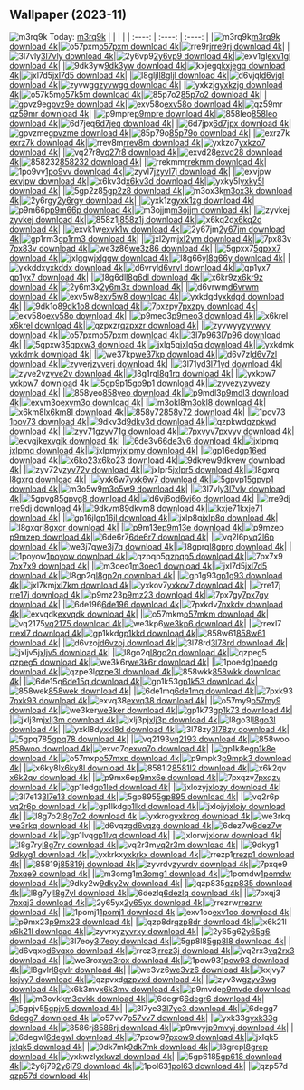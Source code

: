 ## Wallpaper (2023-11)
![m3rq9k](https://w.wallhaven.cc/full/m3/wallhaven-m3rq9k.png) Today: [m3rq9k](https://th.wallhaven.cc/small/m3/m3rq9k.jpg)
|      |      |      |
| :----: | :----: | :----: |
|![m3rq9k](https://th.wallhaven.cc/small/m3/m3rq9k.jpg)[m3rq9k download 4k](https://wallhaven.cc/w/m3rq9k)|![o57pxm](https://th.wallhaven.cc/small/o5/o57pxm.jpg)[o57pxm download 4k](https://wallhaven.cc/w/o57pxm)|![rre9rj](https://th.wallhaven.cc/small/rr/rre9rj.jpg)[rre9rj download 4k](https://wallhaven.cc/w/rre9rj)|
|![3l7vly](https://th.wallhaven.cc/small/3l/3l7vly.jpg)[3l7vly download 4k](https://wallhaven.cc/w/3l7vly)|![2y6vp9](https://th.wallhaven.cc/small/2y/2y6vp9.jpg)[2y6vp9 download 4k](https://wallhaven.cc/w/2y6vp9)|![exv1gl](https://th.wallhaven.cc/small/ex/exv1gl.jpg)[exv1gl download 4k](https://wallhaven.cc/w/exv1gl)|
|![9dk3yw](https://th.wallhaven.cc/small/9d/9dk3yw.jpg)[9dk3yw download 4k](https://wallhaven.cc/w/9dk3yw)|![kxjegq](https://th.wallhaven.cc/small/kx/kxjegq.jpg)[kxjegq download 4k](https://wallhaven.cc/w/kxjegq)|![jxl7d5](https://th.wallhaven.cc/small/jx/jxl7d5.jpg)[jxl7d5 download 4k](https://wallhaven.cc/w/jxl7d5)|
|![l8gljl](https://th.wallhaven.cc/small/l8/l8gljl.jpg)[l8gljl download 4k](https://wallhaven.cc/w/l8gljl)|![d6vjql](https://th.wallhaven.cc/small/d6/d6vjql.jpg)[d6vjql download 4k](https://wallhaven.cc/w/d6vjql)|![zyvwgg](https://th.wallhaven.cc/small/zy/zyvwgg.jpg)[zyvwgg download 4k](https://wallhaven.cc/w/zyvwgg)|
|![yxkzjg](https://th.wallhaven.cc/small/yx/yxkzjg.jpg)[yxkzjg download 4k](https://wallhaven.cc/w/yxkzjg)|![o57k5m](https://th.wallhaven.cc/small/o5/o57k5m.jpg)[o57k5m download 4k](https://wallhaven.cc/w/o57k5m)|![85p7o2](https://th.wallhaven.cc/small/85/85p7o2.jpg)[85p7o2 download 4k](https://wallhaven.cc/w/85p7o2)|
|![gpvz9e](https://th.wallhaven.cc/small/gp/gpvz9e.jpg)[gpvz9e download 4k](https://wallhaven.cc/w/gpvz9e)|![exv58o](https://th.wallhaven.cc/small/ex/exv58o.jpg)[exv58o download 4k](https://wallhaven.cc/w/exv58o)|![qz59mr](https://th.wallhaven.cc/small/qz/qz59mr.jpg)[qz59mr download 4k](https://wallhaven.cc/w/qz59mr)|
|![p9mpre](https://th.wallhaven.cc/small/p9/p9mpre.jpg)[p9mpre download 4k](https://wallhaven.cc/w/p9mpre)|![858leo](https://th.wallhaven.cc/small/85/858leo.jpg)[858leo download 4k](https://wallhaven.cc/w/858leo)|![6d7jeq](https://th.wallhaven.cc/small/6d/6d7jeq.jpg)[6d7jeq download 4k](https://wallhaven.cc/w/6d7jeq)|
|![6d7jpx](https://th.wallhaven.cc/small/6d/6d7jpx.jpg)[6d7jpx download 4k](https://wallhaven.cc/w/6d7jpx)|![gpvzme](https://th.wallhaven.cc/small/gp/gpvzme.jpg)[gpvzme download 4k](https://wallhaven.cc/w/gpvzme)|![85p79o](https://th.wallhaven.cc/small/85/85p79o.jpg)[85p79o download 4k](https://wallhaven.cc/w/85p79o)|
|![exrz7k](https://th.wallhaven.cc/small/ex/exrz7k.jpg)[exrz7k download 4k](https://wallhaven.cc/w/exrz7k)|![rrev8m](https://th.wallhaven.cc/small/rr/rrev8m.jpg)[rrev8m download 4k](https://wallhaven.cc/w/rrev8m)|![yxkzo7](https://th.wallhaven.cc/small/yx/yxkzo7.jpg)[yxkzo7 download 4k](https://wallhaven.cc/w/yxkzo7)|
|![vq27r8](https://th.wallhaven.cc/small/vq/vq27r8.jpg)[vq27r8 download 4k](https://wallhaven.cc/w/vq27r8)|![exvd28](https://th.wallhaven.cc/small/ex/exvd28.jpg)[exvd28 download 4k](https://wallhaven.cc/w/exvd28)|![858232](https://th.wallhaven.cc/small/85/858232.jpg)[858232 download 4k](https://wallhaven.cc/w/858232)|
|![rrekmm](https://th.wallhaven.cc/small/rr/rrekmm.jpg)[rrekmm download 4k](https://wallhaven.cc/w/rrekmm)|![1po9vv](https://th.wallhaven.cc/small/1p/1po9vv.jpg)[1po9vv download 4k](https://wallhaven.cc/w/1po9vv)|![zyvl7j](https://th.wallhaven.cc/small/zy/zyvl7j.jpg)[zyvl7j download 4k](https://wallhaven.cc/w/zyvl7j)|
|![exvjpw](https://th.wallhaven.cc/small/ex/exvjpw.jpg)[exvjpw download 4k](https://wallhaven.cc/w/exvjpw)|![x6kv3d](https://th.wallhaven.cc/small/x6/x6kv3d.jpg)[x6kv3d download 4k](https://wallhaven.cc/w/x6kv3d)|![yxky5l](https://th.wallhaven.cc/small/yx/yxky5l.jpg)[yxky5l download 4k](https://wallhaven.cc/w/yxky5l)|
|![5gp2z8](https://th.wallhaven.cc/small/5g/5gp2z8.jpg)[5gp2z8 download 4k](https://wallhaven.cc/w/5gp2z8)|![m3ox3k](https://th.wallhaven.cc/small/m3/m3ox3k.jpg)[m3ox3k download 4k](https://wallhaven.cc/w/m3ox3k)|![2y6rgy](https://th.wallhaven.cc/small/2y/2y6rgy.jpg)[2y6rgy download 4k](https://wallhaven.cc/w/2y6rgy)|
|![yxk1zg](https://th.wallhaven.cc/small/yx/yxk1zg.jpg)[yxk1zg download 4k](https://wallhaven.cc/w/yxk1zg)|![p9m66p](https://th.wallhaven.cc/small/p9/p9m66p.jpg)[p9m66p download 4k](https://wallhaven.cc/w/p9m66p)|![m3ojjm](https://th.wallhaven.cc/small/m3/m3ojjm.jpg)[m3ojjm download 4k](https://wallhaven.cc/w/m3ojjm)|
|![zyvkej](https://th.wallhaven.cc/small/zy/zyvkej.jpg)[zyvkej download 4k](https://wallhaven.cc/w/zyvkej)|![858z1j](https://th.wallhaven.cc/small/85/858z1j.jpg)[858z1j download 4k](https://wallhaven.cc/w/858z1j)|![x6kq2d](https://th.wallhaven.cc/small/x6/x6kq2d.jpg)[x6kq2d download 4k](https://wallhaven.cc/w/x6kq2d)|
|![exvk1w](https://th.wallhaven.cc/small/ex/exvk1w.jpg)[exvk1w download 4k](https://wallhaven.cc/w/exvk1w)|![2y67jm](https://th.wallhaven.cc/small/2y/2y67jm.jpg)[2y67jm download 4k](https://wallhaven.cc/w/2y67jm)|![gp1rm3](https://th.wallhaven.cc/small/gp/gp1rm3.jpg)[gp1rm3 download 4k](https://wallhaven.cc/w/gp1rm3)|
|![jxl2ym](https://th.wallhaven.cc/small/jx/jxl2ym.jpg)[jxl2ym download 4k](https://wallhaven.cc/w/jxl2ym)|![7px83v](https://th.wallhaven.cc/small/7p/7px83v.jpg)[7px83v download 4k](https://wallhaven.cc/w/7px83v)|![we3z86](https://th.wallhaven.cc/small/we/we3z86.jpg)[we3z86 download 4k](https://wallhaven.cc/w/we3z86)|
|![5gpxx7](https://th.wallhaven.cc/small/5g/5gpxx7.jpg)[5gpxx7 download 4k](https://wallhaven.cc/w/5gpxx7)|![jxlggw](https://th.wallhaven.cc/small/jx/jxlggw.jpg)[jxlggw download 4k](https://wallhaven.cc/w/jxlggw)|![l8g66y](https://th.wallhaven.cc/small/l8/l8g66y.jpg)[l8g66y download 4k](https://wallhaven.cc/w/l8g66y)|
|![yxkddx](https://th.wallhaven.cc/small/yx/yxkddx.jpg)[yxkddx download 4k](https://wallhaven.cc/w/yxkddx)|![d6vryl](https://th.wallhaven.cc/small/d6/d6vryl.jpg)[d6vryl download 4k](https://wallhaven.cc/w/d6vryl)|![gp1yx7](https://th.wallhaven.cc/small/gp/gp1yx7.jpg)[gp1yx7 download 4k](https://wallhaven.cc/w/gp1yx7)|
|![l8g6dl](https://th.wallhaven.cc/small/l8/l8g6dl.jpg)[l8g6dl download 4k](https://wallhaven.cc/w/l8g6dl)|![x6kr9z](https://th.wallhaven.cc/small/x6/x6kr9z.jpg)[x6kr9z download 4k](https://wallhaven.cc/w/x6kr9z)|![2y6m3x](https://th.wallhaven.cc/small/2y/2y6m3x.jpg)[2y6m3x download 4k](https://wallhaven.cc/w/2y6m3x)|
|![d6vrwm](https://th.wallhaven.cc/small/d6/d6vrwm.jpg)[d6vrwm download 4k](https://wallhaven.cc/w/d6vrwm)|![exv5w8](https://th.wallhaven.cc/small/ex/exv5w8.jpg)[exv5w8 download 4k](https://wallhaven.cc/w/exv5w8)|![yxkdgd](https://th.wallhaven.cc/small/yx/yxkdgd.jpg)[yxkdgd download 4k](https://wallhaven.cc/w/yxkdgd)|
|![9dk1o8](https://th.wallhaven.cc/small/9d/9dk1o8.jpg)[9dk1o8 download 4k](https://wallhaven.cc/w/9dk1o8)|![7pxzpy](https://th.wallhaven.cc/small/7p/7pxzpy.jpg)[7pxzpy download 4k](https://wallhaven.cc/w/7pxzpy)|![exv58o](https://th.wallhaven.cc/small/ex/exv58o.jpg)[exv58o download 4k](https://wallhaven.cc/w/exv58o)|
|![p9meo3](https://th.wallhaven.cc/small/p9/p9meo3.jpg)[p9meo3 download 4k](https://wallhaven.cc/w/p9meo3)|![x6krel](https://th.wallhaven.cc/small/x6/x6krel.jpg)[x6krel download 4k](https://wallhaven.cc/w/x6krel)|![qzpxzr](https://th.wallhaven.cc/small/qz/qzpxzr.jpg)[qzpxzr download 4k](https://wallhaven.cc/w/qzpxzr)|
|![zyvwyy](https://th.wallhaven.cc/small/zy/zyvwyy.jpg)[zyvwyy download 4k](https://wallhaven.cc/w/zyvwyy)|![o57pxm](https://th.wallhaven.cc/small/o5/o57pxm.jpg)[o57pxm download 4k](https://wallhaven.cc/w/o57pxm)|![3l7p96](https://th.wallhaven.cc/small/3l/3l7p96.jpg)[3l7p96 download 4k](https://wallhaven.cc/w/3l7p96)|
|![5gpxw3](https://th.wallhaven.cc/small/5g/5gpxw3.jpg)[5gpxw3 download 4k](https://wallhaven.cc/w/5gpxw3)|![jxlg5q](https://th.wallhaven.cc/small/jx/jxlg5q.jpg)[jxlg5q download 4k](https://wallhaven.cc/w/jxlg5q)|![yxkdmk](https://th.wallhaven.cc/small/yx/yxkdmk.jpg)[yxkdmk download 4k](https://wallhaven.cc/w/yxkdmk)|
|![we37kp](https://th.wallhaven.cc/small/we/we37kp.jpg)[we37kp download 4k](https://wallhaven.cc/w/we37kp)|![d6v7zl](https://th.wallhaven.cc/small/d6/d6v7zl.jpg)[d6v7zl download 4k](https://wallhaven.cc/w/d6v7zl)|![zyverj](https://th.wallhaven.cc/small/zy/zyverj.jpg)[zyverj download 4k](https://wallhaven.cc/w/zyverj)|
|![3l71yd](https://th.wallhaven.cc/small/3l/3l71yd.jpg)[3l71yd download 4k](https://wallhaven.cc/w/3l71yd)|![zyve2v](https://th.wallhaven.cc/small/zy/zyve2v.jpg)[zyve2v download 4k](https://wallhaven.cc/w/zyve2v)|![l8g1rq](https://th.wallhaven.cc/small/l8/l8g1rq.jpg)[l8g1rq download 4k](https://wallhaven.cc/w/l8g1rq)|
|![yxkpw7](https://th.wallhaven.cc/small/yx/yxkpw7.jpg)[yxkpw7 download 4k](https://wallhaven.cc/w/yxkpw7)|![5gp9p1](https://th.wallhaven.cc/small/5g/5gp9p1.jpg)[5gp9p1 download 4k](https://wallhaven.cc/w/5gp9p1)|![zyvezy](https://th.wallhaven.cc/small/zy/zyvezy.jpg)[zyvezy download 4k](https://wallhaven.cc/w/zyvezy)|
|![858yeo](https://th.wallhaven.cc/small/85/858yeo.jpg)[858yeo download 4k](https://wallhaven.cc/w/858yeo)|![p9mdl3](https://th.wallhaven.cc/small/p9/p9mdl3.jpg)[p9mdl3 download 4k](https://wallhaven.cc/w/p9mdl3)|![exvm3o](https://th.wallhaven.cc/small/ex/exvm3o.jpg)[exvm3o download 4k](https://wallhaven.cc/w/exvm3o)|
|![m3okl8](https://th.wallhaven.cc/small/m3/m3okl8.jpg)[m3okl8 download 4k](https://wallhaven.cc/w/m3okl8)|![x6km8l](https://th.wallhaven.cc/small/x6/x6km8l.jpg)[x6km8l download 4k](https://wallhaven.cc/w/x6km8l)|![858y72](https://th.wallhaven.cc/small/85/858y72.jpg)[858y72 download 4k](https://wallhaven.cc/w/858y72)|
|![1pov73](https://th.wallhaven.cc/small/1p/1pov73.jpg)[1pov73 download 4k](https://wallhaven.cc/w/1pov73)|![9dkv3d](https://th.wallhaven.cc/small/9d/9dkv3d.jpg)[9dkv3d download 4k](https://wallhaven.cc/w/9dkv3d)|![qzpkwd](https://th.wallhaven.cc/small/qz/qzpkwd.jpg)[qzpkwd download 4k](https://wallhaven.cc/w/qzpkwd)|
|![zyv71g](https://th.wallhaven.cc/small/zy/zyv71g.jpg)[zyv71g download 4k](https://wallhaven.cc/w/zyv71g)|![7pxvyv](https://th.wallhaven.cc/small/7p/7pxvyv.jpg)[7pxvyv download 4k](https://wallhaven.cc/w/7pxvyv)|![exvgjk](https://th.wallhaven.cc/small/ex/exvgjk.jpg)[exvgjk download 4k](https://wallhaven.cc/w/exvgjk)|
|![6de3v6](https://th.wallhaven.cc/small/6d/6de3v6.jpg)[6de3v6 download 4k](https://wallhaven.cc/w/6de3v6)|![jxlpmq](https://th.wallhaven.cc/small/jx/jxlpmq.jpg)[jxlpmq download 4k](https://wallhaven.cc/w/jxlpmq)|![jxlpmy](https://th.wallhaven.cc/small/jx/jxlpmy.jpg)[jxlpmy download 4k](https://wallhaven.cc/w/jxlpmy)|
|![gp16ed](https://th.wallhaven.cc/small/gp/gp16ed.jpg)[gp16ed download 4k](https://wallhaven.cc/w/gp16ed)|![x6ko23](https://th.wallhaven.cc/small/x6/x6ko23.jpg)[x6ko23 download 4k](https://wallhaven.cc/w/x6ko23)|![9dkvew](https://th.wallhaven.cc/small/9d/9dkvew.jpg)[9dkvew download 4k](https://wallhaven.cc/w/9dkvew)|
|![zyv72v](https://th.wallhaven.cc/small/zy/zyv72v.jpg)[zyv72v download 4k](https://wallhaven.cc/w/zyv72v)|![jxlpr5](https://th.wallhaven.cc/small/jx/jxlpr5.jpg)[jxlpr5 download 4k](https://wallhaven.cc/w/jxlpr5)|![l8gxrq](https://th.wallhaven.cc/small/l8/l8gxrq.jpg)[l8gxrq download 4k](https://wallhaven.cc/w/l8gxrq)|
|![yxk6w7](https://th.wallhaven.cc/small/yx/yxk6w7.jpg)[yxk6w7 download 4k](https://wallhaven.cc/w/yxk6w7)|![5gpvp1](https://th.wallhaven.cc/small/5g/5gpvp1.jpg)[5gpvp1 download 4k](https://wallhaven.cc/w/5gpvp1)|![m3o5w9](https://th.wallhaven.cc/small/m3/m3o5w9.jpg)[m3o5w9 download 4k](https://wallhaven.cc/w/m3o5w9)|
|![3l7vly](https://th.wallhaven.cc/small/3l/3l7vly.jpg)[3l7vly download 4k](https://wallhaven.cc/w/3l7vly)|![5gpvg8](https://th.wallhaven.cc/small/5g/5gpvg8.jpg)[5gpvg8 download 4k](https://wallhaven.cc/w/5gpvg8)|![d6vj6o](https://th.wallhaven.cc/small/d6/d6vj6o.jpg)[d6vj6o download 4k](https://wallhaven.cc/w/d6vj6o)|
|![rre9dj](https://th.wallhaven.cc/small/rr/rre9dj.jpg)[rre9dj download 4k](https://wallhaven.cc/w/rre9dj)|![9dkvm8](https://th.wallhaven.cc/small/9d/9dkvm8.jpg)[9dkvm8 download 4k](https://wallhaven.cc/w/9dkvm8)|![kxje71](https://th.wallhaven.cc/small/kx/kxje71.jpg)[kxje71 download 4k](https://wallhaven.cc/w/kxje71)|
|![gp16jl](https://th.wallhaven.cc/small/gp/gp16jl.jpg)[gp16jl download 4k](https://wallhaven.cc/w/gp16jl)|![jxlp8q](https://th.wallhaven.cc/small/jx/jxlp8q.jpg)[jxlp8q download 4k](https://wallhaven.cc/w/jxlp8q)|![l8gxqr](https://th.wallhaven.cc/small/l8/l8gxqr.jpg)[l8gxqr download 4k](https://wallhaven.cc/w/l8gxqr)|
|![p9m13e](https://th.wallhaven.cc/small/p9/p9m13e.jpg)[p9m13e download 4k](https://wallhaven.cc/w/p9m13e)|![p9mzep](https://th.wallhaven.cc/small/p9/p9mzep.jpg)[p9mzep download 4k](https://wallhaven.cc/w/p9mzep)|![6de6r7](https://th.wallhaven.cc/small/6d/6de6r7.jpg)[6de6r7 download 4k](https://wallhaven.cc/w/6de6r7)|
|![vq2l6p](https://th.wallhaven.cc/small/vq/vq2l6p.jpg)[vq2l6p download 4k](https://wallhaven.cc/w/vq2l6p)|![we3j7q](https://th.wallhaven.cc/small/we/we3j7q.jpg)[we3j7q download 4k](https://wallhaven.cc/w/we3j7q)|![l8gprq](https://th.wallhaven.cc/small/l8/l8gprq.jpg)[l8gprq download 4k](https://wallhaven.cc/w/l8gprq)|
|![1poyow](https://th.wallhaven.cc/small/1p/1poyow.jpg)[1poyow download 4k](https://wallhaven.cc/w/1poyow)|![qzpqp5](https://th.wallhaven.cc/small/qz/qzpqp5.jpg)[qzpqp5 download 4k](https://wallhaven.cc/w/qzpqp5)|![7px7x9](https://th.wallhaven.cc/small/7p/7px7x9.jpg)[7px7x9 download 4k](https://wallhaven.cc/w/7px7x9)|
|![m3oeo1](https://th.wallhaven.cc/small/m3/m3oeo1.jpg)[m3oeo1 download 4k](https://wallhaven.cc/w/m3oeo1)|![jxl7d5](https://th.wallhaven.cc/small/jx/jxl7d5.jpg)[jxl7d5 download 4k](https://wallhaven.cc/w/jxl7d5)|![l8gp2q](https://th.wallhaven.cc/small/l8/l8gp2q.jpg)[l8gp2q download 4k](https://wallhaven.cc/w/l8gp2q)|
|![gp1g93](https://th.wallhaven.cc/small/gp/gp1g93.jpg)[gp1g93 download 4k](https://wallhaven.cc/w/gp1g93)|![jxl7km](https://th.wallhaven.cc/small/jx/jxl7km.jpg)[jxl7km download 4k](https://wallhaven.cc/w/jxl7km)|![yxkov7](https://th.wallhaven.cc/small/yx/yxkov7.jpg)[yxkov7 download 4k](https://wallhaven.cc/w/yxkov7)|
|![rre17j](https://th.wallhaven.cc/small/rr/rre17j.jpg)[rre17j download 4k](https://wallhaven.cc/w/rre17j)|![p9mz23](https://th.wallhaven.cc/small/p9/p9mz23.jpg)[p9mz23 download 4k](https://wallhaven.cc/w/p9mz23)|![7px7gy](https://th.wallhaven.cc/small/7p/7px7gy.jpg)[7px7gy download 4k](https://wallhaven.cc/w/7px7gy)|
|![6de196](https://th.wallhaven.cc/small/6d/6de196.jpg)[6de196 download 4k](https://wallhaven.cc/w/6de196)|![7pxkdv](https://th.wallhaven.cc/small/7p/7pxkdv.jpg)[7pxkdv download 4k](https://wallhaven.cc/w/7pxkdv)|![exvqdk](https://th.wallhaven.cc/small/ex/exvqdk.jpg)[exvqdk download 4k](https://wallhaven.cc/w/exvqdk)|
|![o57mkm](https://th.wallhaven.cc/small/o5/o57mkm.jpg)[o57mkm download 4k](https://wallhaven.cc/w/o57mkm)|![vq2175](https://th.wallhaven.cc/small/vq/vq2175.jpg)[vq2175 download 4k](https://wallhaven.cc/w/vq2175)|![we3kp6](https://th.wallhaven.cc/small/we/we3kp6.jpg)[we3kp6 download 4k](https://wallhaven.cc/w/we3kp6)|
|![rrexl7](https://th.wallhaven.cc/small/rr/rrexl7.jpg)[rrexl7 download 4k](https://wallhaven.cc/w/rrexl7)|![gp1kkd](https://th.wallhaven.cc/small/gp/gp1kkd.jpg)[gp1kkd download 4k](https://wallhaven.cc/w/gp1kkd)|![858w61](https://th.wallhaven.cc/small/85/858w61.jpg)[858w61 download 4k](https://wallhaven.cc/w/858w61)|
|![d6vzoj](https://th.wallhaven.cc/small/d6/d6vzoj.jpg)[d6vzoj download 4k](https://wallhaven.cc/w/d6vzoj)|![3l78rd](https://th.wallhaven.cc/small/3l/3l78rd.jpg)[3l78rd download 4k](https://wallhaven.cc/w/3l78rd)|![jxljv5](https://th.wallhaven.cc/small/jx/jxljv5.jpg)[jxljv5 download 4k](https://wallhaven.cc/w/jxljv5)|
|![l8go2q](https://th.wallhaven.cc/small/l8/l8go2q.jpg)[l8go2q download 4k](https://wallhaven.cc/w/l8go2q)|![qzpeg5](https://th.wallhaven.cc/small/qz/qzpeg5.jpg)[qzpeg5 download 4k](https://wallhaven.cc/w/qzpeg5)|![we3k6r](https://th.wallhaven.cc/small/we/we3k6r.jpg)[we3k6r download 4k](https://wallhaven.cc/w/we3k6r)|
|![1poedg](https://th.wallhaven.cc/small/1p/1poedg.jpg)[1poedg download 4k](https://wallhaven.cc/w/1poedg)|![qzpe3l](https://th.wallhaven.cc/small/qz/qzpe3l.jpg)[qzpe3l download 4k](https://wallhaven.cc/w/qzpe3l)|![858wkk](https://th.wallhaven.cc/small/85/858wkk.jpg)[858wkk download 4k](https://wallhaven.cc/w/858wkk)|
|![6de15q](https://th.wallhaven.cc/small/6d/6de15q.jpg)[6de15q download 4k](https://wallhaven.cc/w/6de15q)|![gp1k53](https://th.wallhaven.cc/small/gp/gp1k53.jpg)[gp1k53 download 4k](https://wallhaven.cc/w/gp1k53)|![858wek](https://th.wallhaven.cc/small/85/858wek.jpg)[858wek download 4k](https://wallhaven.cc/w/858wek)|
|![6de1mq](https://th.wallhaven.cc/small/6d/6de1mq.jpg)[6de1mq download 4k](https://wallhaven.cc/w/6de1mq)|![7pxk93](https://th.wallhaven.cc/small/7p/7pxk93.jpg)[7pxk93 download 4k](https://wallhaven.cc/w/7pxk93)|![exvq38](https://th.wallhaven.cc/small/ex/exvq38.jpg)[exvq38 download 4k](https://wallhaven.cc/w/exvq38)|
|![o57my9](https://th.wallhaven.cc/small/o5/o57my9.jpg)[o57my9 download 4k](https://wallhaven.cc/w/o57my9)|![we3ker](https://th.wallhaven.cc/small/we/we3ker.jpg)[we3ker download 4k](https://wallhaven.cc/w/we3ker)|![gp1k73](https://th.wallhaven.cc/small/gp/gp1k73.jpg)[gp1k73 download 4k](https://wallhaven.cc/w/gp1k73)|
|![jxlj3m](https://th.wallhaven.cc/small/jx/jxlj3m.jpg)[jxlj3m download 4k](https://wallhaven.cc/w/jxlj3m)|![jxlj3p](https://th.wallhaven.cc/small/jx/jxlj3p.jpg)[jxlj3p download 4k](https://wallhaven.cc/w/jxlj3p)|![l8go3l](https://th.wallhaven.cc/small/l8/l8go3l.jpg)[l8go3l download 4k](https://wallhaven.cc/w/l8go3l)|
|![yxkl8d](https://th.wallhaven.cc/small/yx/yxkl8d.jpg)[yxkl8d download 4k](https://wallhaven.cc/w/yxkl8d)|![3l78zy](https://th.wallhaven.cc/small/3l/3l78zy.jpg)[3l78zy download 4k](https://wallhaven.cc/w/3l78zy)|![5gpq78](https://th.wallhaven.cc/small/5g/5gpq78.jpg)[5gpq78 download 4k](https://wallhaven.cc/w/5gpq78)|
|![vq2193](https://th.wallhaven.cc/small/vq/vq2193.jpg)[vq2193 download 4k](https://wallhaven.cc/w/vq2193)|![858woo](https://th.wallhaven.cc/small/85/858woo.jpg)[858woo download 4k](https://wallhaven.cc/w/858woo)|![exvq7o](https://th.wallhaven.cc/small/ex/exvq7o.jpg)[exvq7o download 4k](https://wallhaven.cc/w/exvq7o)|
|![gp1k8e](https://th.wallhaven.cc/small/gp/gp1k8e.jpg)[gp1k8e download 4k](https://wallhaven.cc/w/gp1k8e)|![o57mxp](https://th.wallhaven.cc/small/o5/o57mxp.jpg)[o57mxp download 4k](https://wallhaven.cc/w/o57mxp)|![p9mpk3](https://th.wallhaven.cc/small/p9/p9mpk3.jpg)[p9mpk3 download 4k](https://wallhaven.cc/w/p9mpk3)|
|![x6ky8l](https://th.wallhaven.cc/small/x6/x6ky8l.jpg)[x6ky8l download 4k](https://wallhaven.cc/w/x6ky8l)|![8581l2](https://th.wallhaven.cc/small/85/8581l2.jpg)[8581l2 download 4k](https://wallhaven.cc/w/8581l2)|![x6k2qv](https://th.wallhaven.cc/small/x6/x6k2qv.jpg)[x6k2qv download 4k](https://wallhaven.cc/w/x6k2qv)|
|![p9mx6e](https://th.wallhaven.cc/small/p9/p9mx6e.jpg)[p9mx6e download 4k](https://wallhaven.cc/w/p9mx6e)|![7pxqzv](https://th.wallhaven.cc/small/7p/7pxqzv.jpg)[7pxqzv download 4k](https://wallhaven.cc/w/7pxqzv)|![gp1led](https://th.wallhaven.cc/small/gp/gp1led.jpg)[gp1led download 4k](https://wallhaven.cc/w/gp1led)|
|![jxlozy](https://th.wallhaven.cc/small/jx/jxlozy.jpg)[jxlozy download 4k](https://wallhaven.cc/w/jxlozy)|![3l7e13](https://th.wallhaven.cc/small/3l/3l7e13.jpg)[3l7e13 download 4k](https://wallhaven.cc/w/3l7e13)|![5gp895](https://th.wallhaven.cc/small/5g/5gp895.jpg)[5gp895 download 4k](https://wallhaven.cc/w/5gp895)|
|![vq2r6p](https://th.wallhaven.cc/small/vq/vq2r6p.jpg)[vq2r6p download 4k](https://wallhaven.cc/w/vq2r6p)|![gp1lkd](https://th.wallhaven.cc/small/gp/gp1lkd.jpg)[gp1lkd download 4k](https://wallhaven.cc/w/gp1lkd)|![jxlojy](https://th.wallhaven.cc/small/jx/jxlojy.jpg)[jxlojy download 4k](https://wallhaven.cc/w/jxlojy)|
|![l8g7o2](https://th.wallhaven.cc/small/l8/l8g7o2.jpg)[l8g7o2 download 4k](https://wallhaven.cc/w/l8g7o2)|![yxkrog](https://th.wallhaven.cc/small/yx/yxkrog.jpg)[yxkrog download 4k](https://wallhaven.cc/w/yxkrog)|![we3rkq](https://th.wallhaven.cc/small/we/we3rkq.jpg)[we3rkq download 4k](https://wallhaven.cc/w/we3rkq)|
|![d6vqzg](https://th.wallhaven.cc/small/d6/d6vqzg.jpg)[d6vqzg download 4k](https://wallhaven.cc/w/d6vqzg)|![6dez7w](https://th.wallhaven.cc/small/6d/6dez7w.jpg)[6dez7w download 4k](https://wallhaven.cc/w/6dez7w)|![gp1lvq](https://th.wallhaven.cc/small/gp/gp1lvq.jpg)[gp1lvq download 4k](https://wallhaven.cc/w/gp1lvq)|
|![jxlorw](https://th.wallhaven.cc/small/jx/jxlorw.jpg)[jxlorw download 4k](https://wallhaven.cc/w/jxlorw)|![l8g7ry](https://th.wallhaven.cc/small/l8/l8g7ry.jpg)[l8g7ry download 4k](https://wallhaven.cc/w/l8g7ry)|![vq2r3m](https://th.wallhaven.cc/small/vq/vq2r3m.jpg)[vq2r3m download 4k](https://wallhaven.cc/w/vq2r3m)|
|![9dkyg1](https://th.wallhaven.cc/small/9d/9dkyg1.jpg)[9dkyg1 download 4k](https://wallhaven.cc/w/9dkyg1)|![yxkrkx](https://th.wallhaven.cc/small/yx/yxkrkx.jpg)[yxkrkx download 4k](https://wallhaven.cc/w/yxkrkx)|![rrezp1](https://th.wallhaven.cc/small/rr/rrezp1.jpg)[rrezp1 download 4k](https://wallhaven.cc/w/rrezp1)|
|![85819j](https://th.wallhaven.cc/small/85/85819j.jpg)[85819j download 4k](https://wallhaven.cc/w/85819j)|![zyvrdv](https://th.wallhaven.cc/small/zy/zyvrdv.jpg)[zyvrdv download 4k](https://wallhaven.cc/w/zyvrdv)|![7pxqe9](https://th.wallhaven.cc/small/7p/7pxqe9.jpg)[7pxqe9 download 4k](https://wallhaven.cc/w/7pxqe9)|
|![m3omg1](https://th.wallhaven.cc/small/m3/m3omg1.jpg)[m3omg1 download 4k](https://wallhaven.cc/w/m3omg1)|![1pomdw](https://th.wallhaven.cc/small/1p/1pomdw.jpg)[1pomdw download 4k](https://wallhaven.cc/w/1pomdw)|![9dky2w](https://th.wallhaven.cc/small/9d/9dky2w.jpg)[9dky2w download 4k](https://wallhaven.cc/w/9dky2w)|
|![qzp835](https://th.wallhaven.cc/small/qz/qzp835.jpg)[qzp835 download 4k](https://wallhaven.cc/w/qzp835)|![l8g7yl](https://th.wallhaven.cc/small/l8/l8g7yl.jpg)[l8g7yl download 4k](https://wallhaven.cc/w/l8g7yl)|![6dezlq](https://th.wallhaven.cc/small/6d/6dezlq.jpg)[6dezlq download 4k](https://wallhaven.cc/w/6dezlq)|
|![7pxqj3](https://th.wallhaven.cc/small/7p/7pxqj3.jpg)[7pxqj3 download 4k](https://wallhaven.cc/w/7pxqj3)|![2y65yx](https://th.wallhaven.cc/small/2y/2y65yx.jpg)[2y65yx download 4k](https://wallhaven.cc/w/2y65yx)|![rrezrw](https://th.wallhaven.cc/small/rr/rrezrw.jpg)[rrezrw download 4k](https://wallhaven.cc/w/rrezrw)|
|![1pomj1](https://th.wallhaven.cc/small/1p/1pomj1.jpg)[1pomj1 download 4k](https://wallhaven.cc/w/1pomj1)|![exv1oo](https://th.wallhaven.cc/small/ex/exv1oo.jpg)[exv1oo download 4k](https://wallhaven.cc/w/exv1oo)|![p9mx23](https://th.wallhaven.cc/small/p9/p9mx23.jpg)[p9mx23 download 4k](https://wallhaven.cc/w/p9mx23)|
|![qzp8dr](https://th.wallhaven.cc/small/qz/qzp8dr.jpg)[qzp8dr download 4k](https://wallhaven.cc/w/qzp8dr)|![x6k21l](https://th.wallhaven.cc/small/x6/x6k21l.jpg)[x6k21l download 4k](https://wallhaven.cc/w/x6k21l)|![zyvrxy](https://th.wallhaven.cc/small/zy/zyvrxy.jpg)[zyvrxy download 4k](https://wallhaven.cc/w/zyvrxy)|
|![2y65g6](https://th.wallhaven.cc/small/2y/2y65g6.jpg)[2y65g6 download 4k](https://wallhaven.cc/w/2y65g6)|![3l7eoy](https://th.wallhaven.cc/small/3l/3l7eoy.jpg)[3l7eoy download 4k](https://wallhaven.cc/w/3l7eoy)|![5gp8l8](https://th.wallhaven.cc/small/5g/5gp8l8.jpg)[5gp8l8 download 4k](https://wallhaven.cc/w/5gp8l8)|
|![d6vqxo](https://th.wallhaven.cc/small/d6/d6vqxo.jpg)[d6vqxo download 4k](https://wallhaven.cc/w/d6vqxo)|![rrez3j](https://th.wallhaven.cc/small/rr/rrez3j.jpg)[rrez3j download 4k](https://wallhaven.cc/w/rrez3j)|![vq2rx3](https://th.wallhaven.cc/small/vq/vq2rx3.jpg)[vq2rx3 download 4k](https://wallhaven.cc/w/vq2rx3)|
|![we3rox](https://th.wallhaven.cc/small/we/we3rox.jpg)[we3rox download 4k](https://wallhaven.cc/w/we3rox)|![1pow93](https://th.wallhaven.cc/small/1p/1pow93.jpg)[1pow93 download 4k](https://wallhaven.cc/w/1pow93)|![l8gvlr](https://th.wallhaven.cc/small/l8/l8gvlr.jpg)[l8gvlr download 4k](https://wallhaven.cc/w/l8gvlr)|
|![we3vz6](https://th.wallhaven.cc/small/we/we3vz6.jpg)[we3vz6 download 4k](https://wallhaven.cc/w/we3vz6)|![kxjvy7](https://th.wallhaven.cc/small/kx/kxjvy7.jpg)[kxjvy7 download 4k](https://wallhaven.cc/w/kxjvy7)|![qzpvxd](https://th.wallhaven.cc/small/qz/qzpvxd.jpg)[qzpvxd download 4k](https://wallhaven.cc/w/qzpvxd)|
|![zyv3wg](https://th.wallhaven.cc/small/zy/zyv3wg.jpg)[zyv3wg download 4k](https://wallhaven.cc/w/zyv3wg)|![x6k3mv](https://th.wallhaven.cc/small/x6/x6k3mv.jpg)[x6k3mv download 4k](https://wallhaven.cc/w/x6k3mv)|![p9mvde](https://th.wallhaven.cc/small/p9/p9mvde.jpg)[p9mvde download 4k](https://wallhaven.cc/w/p9mvde)|
|![m3ovkk](https://th.wallhaven.cc/small/m3/m3ovkk.jpg)[m3ovkk download 4k](https://wallhaven.cc/w/m3ovkk)|![6degr6](https://th.wallhaven.cc/small/6d/6degr6.jpg)[6degr6 download 4k](https://wallhaven.cc/w/6degr6)|![5gpjv5](https://th.wallhaven.cc/small/5g/5gpjv5.jpg)[5gpjv5 download 4k](https://wallhaven.cc/w/5gpjv5)|
|![3l7ye3](https://th.wallhaven.cc/small/3l/3l7ye3.jpg)[3l7ye3 download 4k](https://wallhaven.cc/w/3l7ye3)|![6degg7](https://th.wallhaven.cc/small/6d/6degg7.jpg)[6degg7 download 4k](https://wallhaven.cc/w/6degg7)|![o57vv7](https://th.wallhaven.cc/small/o5/o57vv7.jpg)[o57vv7 download 4k](https://wallhaven.cc/w/o57vv7)|
|![yxk33g](https://th.wallhaven.cc/small/yx/yxk33g.jpg)[yxk33g download 4k](https://wallhaven.cc/w/yxk33g)|![8586rj](https://th.wallhaven.cc/small/85/8586rj.jpg)[8586rj download 4k](https://wallhaven.cc/w/8586rj)|![p9mvyj](https://th.wallhaven.cc/small/p9/p9mvyj.jpg)[p9mvyj download 4k](https://wallhaven.cc/w/p9mvyj)|
|![6degwl](https://th.wallhaven.cc/small/6d/6degwl.jpg)[6degwl download 4k](https://wallhaven.cc/w/6degwl)|![7pxow9](https://th.wallhaven.cc/small/7p/7pxow9.jpg)[7pxow9 download 4k](https://wallhaven.cc/w/7pxow9)|![jxlqk5](https://th.wallhaven.cc/small/jx/jxlqk5.jpg)[jxlqk5 download 4k](https://wallhaven.cc/w/jxlqk5)|
|![9dk7mk](https://th.wallhaven.cc/small/9d/9dk7mk.jpg)[9dk7mk download 4k](https://wallhaven.cc/w/9dk7mk)|![l8grep](https://th.wallhaven.cc/small/l8/l8grep.jpg)[l8grep download 4k](https://wallhaven.cc/w/l8grep)|![yxkwzl](https://th.wallhaven.cc/small/yx/yxkwzl.jpg)[yxkwzl download 4k](https://wallhaven.cc/w/yxkwzl)|
|![5gp618](https://th.wallhaven.cc/small/5g/5gp618.jpg)[5gp618 download 4k](https://wallhaven.cc/w/5gp618)|![2y6j79](https://th.wallhaven.cc/small/2y/2y6j79.jpg)[2y6j79 download 4k](https://wallhaven.cc/w/2y6j79)|![1pol63](https://th.wallhaven.cc/small/1p/1pol63.jpg)[1pol63 download 4k](https://wallhaven.cc/w/1pol63)|
|![qzp57d](https://th.wallhaven.cc/small/qz/qzp57d.jpg)[qzp57d download 4k](https://wallhaven.cc/w/qzp57d)|